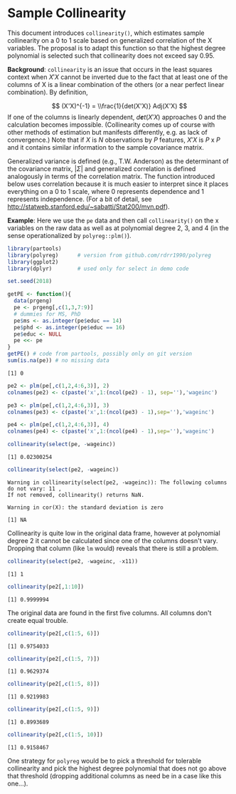 Sample Collinearity
================

This document introduces `collinearity()`, which estimates sample collinearity on a 0 to 1 scale based on generalized correlation of the X variables. The proposal is to adapt this function so that the highest degree polynomial is selected such that collinearity does not exceed say 0.95.

**Background**: `collinearity` is an issue that occurs in the least squares context when *X*′*X* cannot be inverted due to the fact that at least one of the columns of X is a linear combination of the others (or a near perfect linear combination). By definition,

$$ (X'X)^{-1} = \\frac{1}{det(X'X)} Adj(X'X) $$
 If one of the columns is linearly dependent, *d**e**t*(*X*′*X*) approaches 0 and the calculation becomes impossible. (Collinearity comes up of course with other methods of estimation but manifests differently, e.g. as lack of convergence.) Note that if *X* is *N* observations by *P* features, *X*′*X* is *P* x *P* and it contains similar information to the sample covariance matrix.

Generalized variance is defined (e.g., T.W. Anderson) as the determinant of the covariance matrix, |*Σ*| and generalized correlation is defined analogously in terms of the correlation matrix. The function introduced below uses correlation because it is much easier to interpret since it places everything on a 0 to 1 scale, where 0 represents dependence and 1 represents independence. (For a bit of detail, see <http://statweb.stanford.edu/~sabatti/Stat200/mvn.pdf>).

**Example**: Here we use the `pe` data and then call `collinearity()` on the x variables on the raw data as well as at polynomial degree 2, 3, and 4 (in the sense operationalized by `polyreg::plm()`).

``` r
library(partools)
library(polyreg)      # version from github.com/rdrr1990/polyreg
library(ggplot2)
library(dplyr)        # used only for select in demo code

set.seed(2018)

getPE <- function(){
  data(prgeng)
  pe <- prgeng[,c(1,3,7:9)]
  # dummies for MS, PhD
  pe$ms <- as.integer(pe$educ == 14)
  pe$phd <- as.integer(pe$educ == 16)
  pe$educ <- NULL
  pe <<- pe
}
getPE() # code from partools, possibly only on git version
sum(is.na(pe)) # no missing data
```

    [1] 0

``` r
pe2 <- plm(pe[,c(1,2,4:6,3)], 2)
colnames(pe2) <- c(paste('x',1:(ncol(pe2) - 1), sep=''),'wageinc')

pe3 <- plm(pe[,c(1,2,4:6,3)], 3)
colnames(pe3) <- c(paste('x',1:(ncol(pe3) - 1),sep=''),'wageinc')

pe4 <- plm(pe[,c(1,2,4:6,3)], 4)
colnames(pe4) <- c(paste('x',1:(ncol(pe4) - 1),sep=''),'wageinc')

collinearity(select(pe, -wageinc))
```

    [1] 0.02300254

``` r
collinearity(select(pe2, -wageinc))
```

    Warning in collinearity(select(pe2, -wageinc)): The following columns do not vary: 11 ,  
    If not removed, collinearity() returns NaN.

    Warning in cor(X): the standard deviation is zero

    [1] NA

Collinearity is quite low in the original data frame, however at polynomial degree 2 it cannot be calculated since one of the columns doesn't vary. Dropping that column (like `lm` would) reveals that there is still a problem.

``` r
collinearity(select(pe2, -wageinc, -x11))
```

    [1] 1

``` r
collinearity(pe2[,1:10])
```

    [1] 0.9999994

The original data are found in the first five columns. All columns don't create equal trouble.

``` r
collinearity(pe2[,c(1:5, 6)])
```

    [1] 0.9754033

``` r
collinearity(pe2[,c(1:5, 7)])
```

    [1] 0.9629374

``` r
collinearity(pe2[,c(1:5, 8)])
```

    [1] 0.9219983

``` r
collinearity(pe2[,c(1:5, 9)])
```

    [1] 0.8993689

``` r
collinearity(pe2[,c(1:5, 10)])
```

    [1] 0.9158467

One strategy for `polyreg` would be to pick a threshold for tolerable collinearity and pick the highest degree polynomial that does not go above that threshold (dropping additional columns as need be in a case like this one...).
